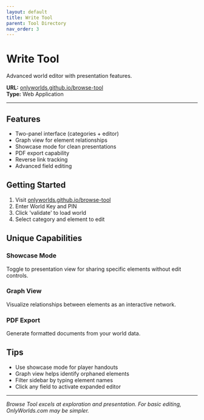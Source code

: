 ```yaml
---
layout: default
title: Write Tool
parent: Tool Directory
nav_order: 3
---
```


# Write Tool

Advanced world editor with presentation features.

**URL:** [onlyworlds.github.io/browse-tool](https://onlyworlds.github.io/browse-tool/)  
**Type:** Web Application   

---

## Features

- Two-panel interface (categories + editor)
- Graph view for element relationships
- Showcase mode for clean presentations
- PDF export capability
- Reverse link tracking
- Advanced field editing

## Getting Started

1. Visit [onlyworlds.github.io/browse-tool](https://onlyworlds.github.io/browse-tool/)
2. Enter World Key and PIN
3. Click 'validate' to load world
4. Select category and element to edit

## Unique Capabilities

### Showcase Mode
Toggle to presentation view for sharing specific elements without edit controls.

### Graph View  
Visualize relationships between elements as an interactive network.

### PDF Export
Generate formatted documents from your world data.

## Tips

- Use showcase mode for player handouts
- Graph view helps identify orphaned elements
- Filter sidebar by typing element names
- Click any field to activate expanded editor

---

*Browse Tool excels at exploration and presentation. For basic editing, OnlyWorlds.com may be simpler.*